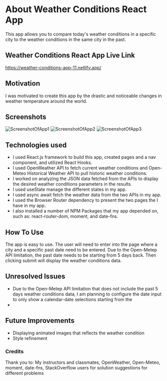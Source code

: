 # About Weather Conditions React App

This app allows you to compare today's weather conditions in a specific city to the weather conditions in the same city in the past.

## Weather Conditions React App Live Link

https://weather-conditions-app-11.netlify.app/

## Motivation

I was motivated to create this app by the drastic and noticeable changes in weather temperature around the world.

## Screenshots

![ScreenshotOfApp1](https://user-images.githubusercontent.com/121985979/233684009-c6184b6b-8fb6-4979-ab34-d594881a6619.png)
![ScreenshotOfApp2](https://user-images.githubusercontent.com/121985979/233684042-b0a5ba14-30d2-49c3-9775-296c682659ff.png)
![ScreenshotOfApp3](https://user-images.githubusercontent.com/121985979/233684064-91e92e05-6455-4fda-bf61-50bd39c68f2b.png)

## Technologies used

- I used React.js framework to build this app, created pages and a nav component, and utilized React Hooks.
- I used OpenWeather API to fetch current weather conditions and Open-Meteo Historical Weather API to pull historic weather conditions.
- I worked on analyzing the JSON data fetched from the APIs to display the desired weather conditions parameters in the results.
- I used useState manage the different states in my app.
- I used async await fetch the weather data from the two APIs in my app.
- I used the Browser Router dependency to present the two pages the I have in my app.
- I also installed a number of NPM Packages that my app depended on, such as: react-router-dom, moment, and date-fns.

## How To Use

The app is easy to use. The user will need to enter into the page where a city and a specific past date need to be entered. Due to the Open-Metep API limitation, the past date needs to be starting from 5 days back.  Then clicking submit will display the weather conditions data.


## Unresolved Issues

- Due to the Open-Metep API limitation that does not include the past 5 days weather conditions data, I am planning to configure the date input to only show a calendar-date selections starting from the 
- 

## Future Improvements

- Displaying animated images that reflects the weather condition
- Style refinement

### Credits

Thank you to:
My instructors and classmates, OpenWeather, Open-Meteo, moment, date-fns, StackOverflow users for solution suggestions for different problems
